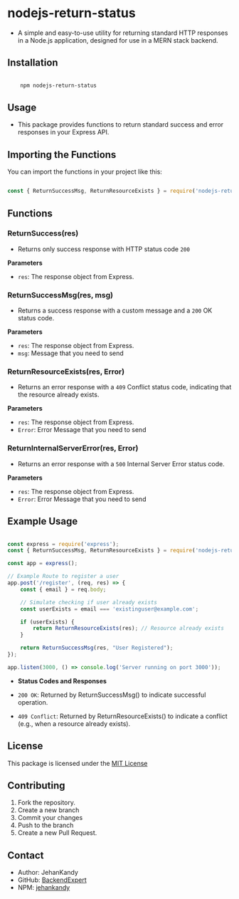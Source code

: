 # nodejs-return-status

- A simple and easy-to-use utility for returning standard HTTP responses in a Node.js application, designed for use in a MERN stack backend.

## Installation

```bash

    npm nodejs-return-status

```

## Usage

- This package provides functions to return standard success and error responses in your Express API.

## Importing the Functions

You can import the functions in your project like this:

```js

const { ReturnSuccessMsg, ReturnResourceExists } = require('nodejs-return-status');

```

## Functions

### ReturnSuccess(res)

- Returns only success response with HTTP status code `200`

<b>Parameters</b>

- `res`: The response object from Express.


### ReturnSuccessMsg(res, msg)

- Returns a success response with a custom message and a `200` OK status code.

<b>Parameters</b>

- `res`: The response object from Express.
- `msg`: Message that you need to send

### ReturnResourceExists(res, Error)

- Returns an error response with a `409` Conflict status code, indicating that the resource already exists.

<b>Parameters</b>

- `res`: The response object from Express.
- `Error`: Error Message that you need to send


### ReturnInternalServerError(res, Error)

- Returns an error response with a `500` Internal Server Error status code.

<b>Parameters</b>

- `res`: The response object from Express.
- `Error`: Error Message that you need to send


## Example Usage

```js

const express = require('express');
const { ReturnSuccessMsg, ReturnResourceExists } = require('nodejs-return-status');

const app = express();

// Example Route to register a user
app.post('/register', (req, res) => {
    const { email } = req.body;

    // Simulate checking if user already exists
    const userExists = email === 'existinguser@example.com';

    if (userExists) {
        return ReturnResourceExists(res); // Resource already exists
    }

    return ReturnSuccessMsg(res, "User Registered");
});

app.listen(3000, () => console.log('Server running on port 3000'));


```
- <b>Status Codes and Responses</b>

- `200 OK`: Returned by ReturnSuccessMsg() to indicate successful operation.
- `409 Conflict`: Returned by ReturnResourceExists() to indicate a conflict (e.g., when a resource already exists).


## License

This package is licensed under the [MIT License](https://github.com/BackendExpert/nodejs-npm-return/blob/master/LICENSE)


## Contributing

1. Fork the repository.
2. Create a new branch 
3. Commit your changes 
4. Push to the branch 
5. Create a new Pull Request.

## Contact

- Author: JehanKandy
- GitHub: [BackendExpert](https://github.com/BackendExpert)
- NPM: [jehankandy](https://www.npmjs.com/~jehankandy)